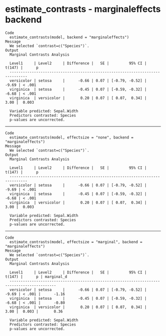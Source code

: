 # estimate_contrasts - marginaleffects backend

    Code
      estimate_contrasts(model, backend = "marginaleffects")
    Message
      We selected `contrast=c("Species")`.
    Output
      Marginal Contrasts Analysis
      
      Level1     | Level2     | Difference |   SE |         95% CI | t(147) |      p
      ------------------------------------------------------------------------------
      versicolor | setosa     |      -0.66 | 0.07 | [-0.79, -0.52] |  -9.69 | < .001
      virginica  | setosa     |      -0.45 | 0.07 | [-0.59, -0.32] |  -6.68 | < .001
      virginica  | versicolor |       0.20 | 0.07 | [ 0.07,  0.34] |   3.00 |  0.003
      
      Variable predicted: Sepal.Width
      Predictors contrasted: Species
      p-values are uncorrected.

---

    Code
      estimate_contrasts(model, effectsize = "none", backend = "marginaleffects")
    Message
      We selected `contrast=c("Species")`.
    Output
      Marginal Contrasts Analysis
      
      Level1     | Level2     | Difference |   SE |         95% CI | t(147) |      p
      ------------------------------------------------------------------------------
      versicolor | setosa     |      -0.66 | 0.07 | [-0.79, -0.52] |  -9.69 | < .001
      virginica  | setosa     |      -0.45 | 0.07 | [-0.59, -0.32] |  -6.68 | < .001
      virginica  | versicolor |       0.20 | 0.07 | [ 0.07,  0.34] |   3.00 |  0.003
      
      Variable predicted: Sepal.Width
      Predictors contrasted: Species
      p-values are uncorrected.

---

    Code
      estimate_contrasts(model, effectsize = "marginal", backend = "marginaleffects")
    Message
      We selected `contrast=c("Species")`.
    Output
      Marginal Contrasts Analysis
      
      Level1     | Level2     | Difference |   SE |         95% CI | t(147) |      p | marginal_d
      -------------------------------------------------------------------------------------------
      versicolor | setosa     |      -0.66 | 0.07 | [-0.79, -0.52] |  -9.69 | < .001 |      -1.16
      virginica  | setosa     |      -0.45 | 0.07 | [-0.59, -0.32] |  -6.68 | < .001 |      -0.80
      virginica  | versicolor |       0.20 | 0.07 | [ 0.07,  0.34] |   3.00 |  0.003 |       0.36
      
      Variable predicted: Sepal.Width
      Predictors contrasted: Species
      p-values are uncorrected.

